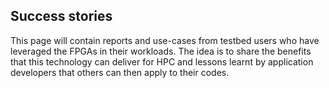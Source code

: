 ## Success stories

This page will contain reports and use-cases from testbed users who have leveraged the FPGAs in their workloads. The idea is to share the benefits that this technology can deliver for HPC and lessons learnt by application developers that others can then apply to their codes.
